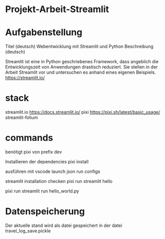 # Projekt-Arbeit-Streamlit

# Aufgabenstellung
Titel (deutsch)
Webentwicklung mit Streamlit und Python
Beschreibung (deutsch)

Streamlit ist eine in Python geschriebenes Framework, dass angeblich die Entwicklungszeit von Anwendungen drastisch reduziert. Sie stellen in der Arbeit Streamlit vor und untersuchen es anhand eines eigenen Beispiels. https://streamlit.io/

# stack
streamlit.io https://docs.streamlit.io/
pixi https://pixi.sh/latest/basic_usage/
streamlit-folium 





# commands 

benötigt pixi von prefix dev

Installieren der dependencies
pixi install

ausführen mit vscode launch json run configs


streamlit installation checken  pixi run streamlit hello

pixi run streamlit run hello_world.py

# Datenspeicherung
Der aktuelle stand wird als datei gespeichert in der datei travel_log_save.pickle